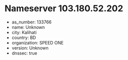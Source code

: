 # Nameserver 103.180.52.202

* as_number: 133766
* name: Unknown
* city: Kalihati
* country: BD
* organization: SPEED ONE
* version: Unknown
* dnssec: true
